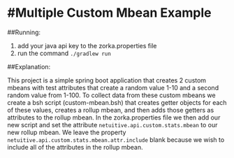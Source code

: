 #Multiple Custom Mbean Example
=======================

##Running:

1) add your java api key to the zorka.properties file
2) run the command `./gradlew run`

##Explanation:

This project is a simple spring boot application that creates 2 custom mbeans with test attributes that create a random value 1-10 and a second random value from 1-100. To collect data from these custom mbeans we create a bsh script (custom-mbean.bsh) that creates getter objects for each of these values, creates a rollup mbean, and then adds those getters as attributes to the rollup mbean. In the zorka.properties file we then add our new script and set the attribute `netuitive.api.custom.stats.mbean` to our new rollup mbean. We leave the property `netuitive.api.custom.stats.mbean.attr.include` blank because we wish to include all of the attributes in the rollup mbean. 